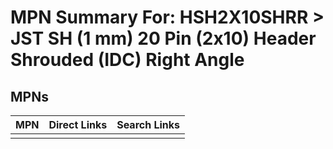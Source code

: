 



# MPN Summary For: HSH2X10SHRR > JST SH (1 mm) 20 Pin (2x10) Header Shrouded (IDC) Right Angle

## MPNs
  

|MPN|Direct Links|Search Links|
| :--- | :--- | :--- |
||||

